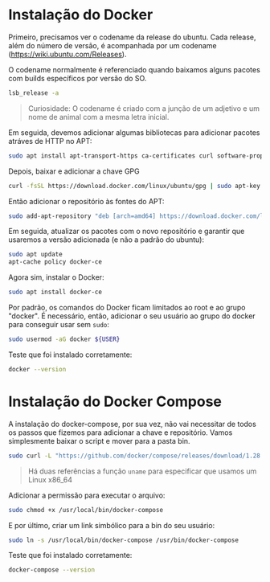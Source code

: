 # Instalação do Docker

Primeiro, precisamos ver o codename da release do ubuntu. Cada release, além do número de versão, é acompanhada por um codename (https://wiki.ubuntu.com/Releases).

O codename normalmente é referenciado quando baixamos alguns pacotes com builds específicos por versão do SO.

```sh
lsb_release -a
```

> Curiosidade: O codename é criado com a junção de um adjetivo e um nome de animal com a mesma letra inicial.


Em seguida, devemos adicionar algumas bibliotecas para adicionar pacotes atráves de HTTP no APT:

```sh
sudo apt install apt-transport-https ca-certificates curl software-properties-common
```

Depois, baixar e adicionar a chave GPG

```sh
curl -fsSL https://download.docker.com/linux/ubuntu/gpg | sudo apt-key add -
```

Então adicionar o repositório às fontes do APT:

```sh
sudo add-apt-repository "deb [arch=amd64] https://download.docker.com/linux/ubuntu CODENAME stable"
```

Em seguida, atualizar os pacotes com o novo repositório e garantir que usaremos a versão adicionada (e não a padrão do ubuntu):

```sh
sudo apt update
apt-cache policy docker-ce
```

Agora sim, instalar o Docker:

```sh
sudo apt install docker-ce
```

Por padrão, os comandos do Docker ficam limitados ao root e ao grupo "docker". É necessário, então, adicionar o seu usuário ao grupo do docker para conseguir usar sem `sudo`:

```sh
sudo usermod -aG docker ${USER}
```

Teste que foi instalado corretamente:

```sh
docker --version
```

# Instalação do Docker Compose

A instalação do docker-compose, por sua vez, não vai necessitar de todos os passos que fizemos para adicionar a chave e repositório. Vamos simplesmente baixar o script e mover para a pasta bin.

```sh
sudo curl -L "https://github.com/docker/compose/releases/download/1.28.5/docker-compose-$(uname -s)-$(uname -m)" -o /usr/local/bin/docker-compose
```
> Há duas referências a função `uname` para especificar que usamos um Linux x86_64

Adicionar a permissão para executar o arquivo:

```sh
sudo chmod +x /usr/local/bin/docker-compose
```

E por último, criar um link simbólico para a bin do seu usuário:

```sh
sudo ln -s /usr/local/bin/docker-compose /usr/bin/docker-compose
```

Teste que foi instalado corretamente:

```sh
docker-compose --version
```